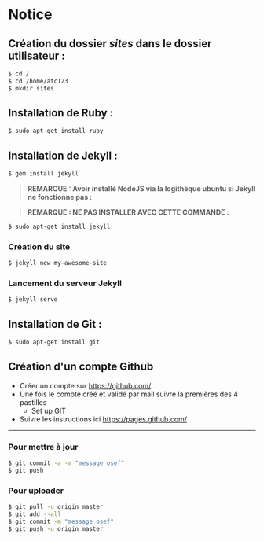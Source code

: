 # Notice

## Création du dossier ***sites*** dans le dossier utilisateur :


```sh
$ cd /.
$ cd /home/atc123
$ mkdir sites
```

## Installation de Ruby :

```sh
$ sudo apt-get install ruby
```

## Installation de Jekyll :
 
 
```sh
$ gem install jekyll
```

>**REMARQUE : Avoir installé NodeJS via la logithèque ubuntu si Jekyll ne fonctionne pas :**

>**REMARQUE : NE PAS INSTALLER AVEC CETTE COMMANDE :**
```sh
$ sudo apt-get install jekyll
```

### Création du site
```sh
$ jekyll new my-awesome-site
```

### Lancement du serveur Jekyll
```sh
$ jekyll serve
```

## Installation de Git :

```sh
$ sudo apt-get install git
```

## Création d'un compte Github
* Créer un compte sur https://github.com/
* Une fois le compte créé et validé par mail suivre la premières des 4 pastilles 
    * Set up GIT
* Suivre les instructions ici https://pages.github.com/


----------------------------------------


### Pour mettre à jour 
```sh
$ git commit -a -m "message osef"
$ git push
```
### Pour uploader
```sh
$ git pull -u origin master
$ git add --all
$ git commit -m "message osef"
$ git push -u origin master
```
